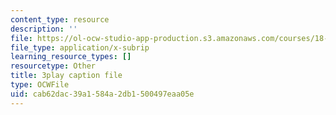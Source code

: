 ```yaml
---
content_type: resource
description: ''
file: https://ol-ocw-studio-app-production.s3.amazonaws.com/courses/18-01sc-single-variable-calculus-fall-2010/cab62dac39a1584a2db1500497eaa05e_jBkXbAgMj6s.srt
file_type: application/x-subrip
learning_resource_types: []
resourcetype: Other
title: 3play caption file
type: OCWFile
uid: cab62dac-39a1-584a-2db1-500497eaa05e
---
```

